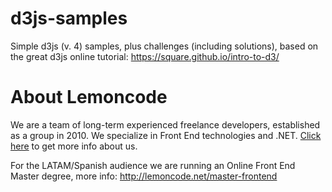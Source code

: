 # d3js-samples

Simple d3js (v. 4) samples, plus challenges (including solutions), based on the great d3js online tutorial: https://square.github.io/intro-to-d3/

# About Lemoncode

We are a team of long-term experienced freelance developers, established as a group in 2010.
We specialize in Front End technologies and .NET. [Click here](http://lemoncode.net/services/en/#en-home) to get more info about us.

For the LATAM/Spanish audience we are running an Online Front End Master degree, more info: http://lemoncode.net/master-frontend



